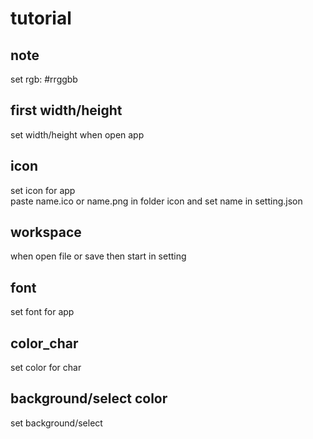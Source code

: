 # tutorial

## note

set rgb: #rrggbb

## first width/height

set width/height when open app

## icon

set icon for app <br>
paste name.ico or name.png in folder icon and set name in setting.json

## workspace

when open file or save then start in setting

## font

set font for app

## color_char

set color for char

## background/select color

set background/select
